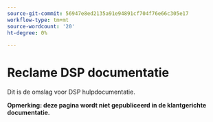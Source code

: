 ```yaml
---
source-git-commit: 56947e8ed2135a91e94891cf704f76e66c305e17
workflow-type: tm+mt
source-wordcount: '20'
ht-degree: 0%

---
```

# Reclame DSP documentatie

Dit is de omslag voor DSP hulpdocumentatie.

**Opmerking: deze pagina wordt niet gepubliceerd in de klantgerichte documentatie.**
